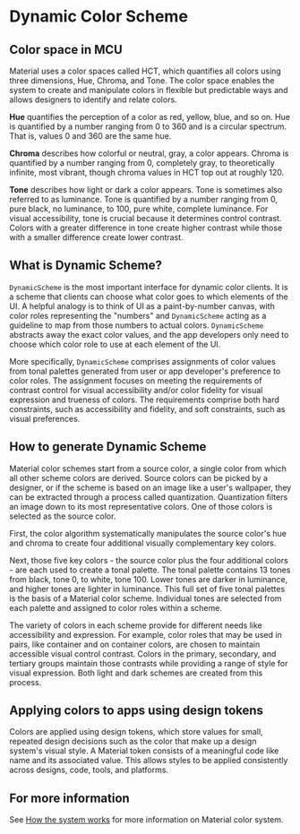# Dynamic Color Scheme

## Color space in MCU

Material uses a color spaces called HCT, which quantifies all colors using three
dimensions, Hue, Chroma, and Tone. The color space enables the system to create
and manipulate colors in flexible but predictable ways and allows designers to
identify and relate colors.

**Hue** quantifies the perception of a color as red, yellow, blue, and so on.
Hue is quantified by a number ranging from 0 to 360 and is a circular spectrum.
That is, values 0 and 360 are the same hue.

**Chroma** describes how colorful or neutral, gray, a color appears. Chroma is
quantified by a number ranging from 0, completely gray, to theoretically
infinite, most vibrant, though chroma values in HCT top out at roughly 120.

**Tone** describes how light or dark a color appears. Tone is sometimes also
referred to as luminance. Tone is quantified by a number ranging from 0, pure
black, no luminance, to 100, pure white, complete luminance. For visual
accessibility, tone is crucial because it determines control contrast. Colors
with a greater difference in tone create higher contrast while those with a
smaller difference create lower contrast.

## What is Dynamic Scheme?

`DynamicScheme` is the most important interface for dynamic color clients. It is
a scheme that clients can choose what color goes to which elements of the UI. A
helpful analogy is to think of UI as a paint-by-number canvas, with color roles
representing the "numbers" and `DynamicScheme` acting as a guideline to map from
those numbers to actual colors. `DynamicScheme` abstracts away the exact color
values, and the app developers only need to choose which color role to use at
each element of the UI.

More specifically, `DynamicScheme` comprises assignments of color values from
tonal palettes generated from user or app developer's preference to color roles.
The assignment focuses on meeting the requirements of contrast control for
visual accessibility and/or color fidelity for visual expression and trueness of
colors. The requirements comprise both hard constraints, such as accessibility
and fidelity, and soft constraints, such as visual preferences.

## How to generate Dynamic Scheme

Material color schemes start from a source color, a single color from which all
other scheme colors are derived. Source colors can be picked by a designer, or
if the scheme is based on an image like a user's wallpaper, they can be
extracted through a process called quantization. Quantization filters an image
down to its most representative colors. One of those colors is selected as the
source color.

First, the color algorithm systematically manipulates the source color's hue and
chroma to create four additional visually complementary key colors.

Next, those five key colors - the source color plus the four additional colors -
are each used to create a tonal palette. The tonal palette contains 13 tones
from black, tone 0, to white, tone 100. Lower tones are darker in luminance, and
higher tones are lighter in luminance. This full set of five tonal palettes is
the basis of a Material color scheme. Individual tones are selected from each
palette and assigned to color roles within a scheme.

The variety of colors in each scheme provide for different needs like
accessibility and expression. For example, color roles that may be used in
pairs, like container and on container colors, are chosen to maintain accessible
visual control contrast. Colors in the primary, secondary, and tertiary groups
maintain those contrasts while providing a range of style for visual expression.
Both light and dark schemes are created from this process.

## Applying colors to apps using design tokens

Colors are applied using design tokens, which store values for small, repeated
design decisions such as the color that make up a design system's visual style.
A Material token consists of a meaningful code like name and its associated
value. This allows styles to be applied consistently across designs, code,
tools, and platforms.

## For more information

See
[How the system works](https://m3.material.io/styles/color/system/how-the-system-works)
for more information on Material color system.
